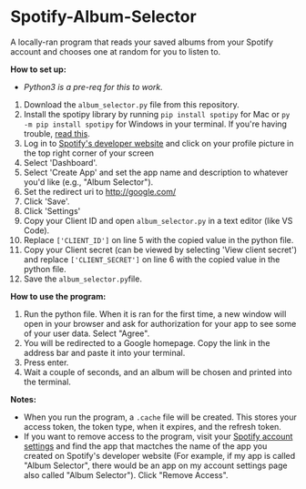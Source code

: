 # Spotify-Album-Selector
A locally-ran program that reads your saved albums from your Spotify account and chooses one at random for you to listen to.

**How to set up:**
- _Python3 is a pre-req for this to work._
1. Download the `album_selector.py` file from this repository.
2. Install the spotipy library by running `pip install spotipy` for Mac or `py -m pip install spotipy` for Windows in your terminal. If you're having trouble, [read this](https://pypi.org/project/spotipy/).
3. Log in to [Spotify's developer website](https://developer.spotify.com/) and click on your profile picture in the top right corner of your screen
4. Select 'Dashboard'.
5. Select 'Create App' and set the app name and description to whatever you'd like (e.g., "Album Selector").
6. Set the redirect uri to http://google.com/
7. Click 'Save'.
8. Click 'Settings'
9. Copy your Client ID and open `album_selector.py` in a text editor (like VS Code).
10. Replace `['CLIENT_ID']` on line 5 with the copied value in the python file.
11. Copy your Client secret (can be viewed by selecting 'View client secret') and replace `['CLIENT_SECRET']` on line 6 with the copied value in the python file.
12. Save the `album_selector.py`file.

**How to use the program:**
1. Run the python file. When it is ran for the first time, a new window will open in your browser and ask for authorization for your app to see some of your user data. Select "Agree".
2. You will be redirected to a Google homepage. Copy the link in the address bar and paste it into your terminal.
3. Press enter. 
4. Wait a couple of seconds, and an album will be chosen and printed into the terminal. 

**Notes:**
- When you run the program, a `.cache` file will be created. This stores your access token, the token type, when it expires, and the refresh token.
- If you want to remove access to the program, visit your [Spotify account settings](https://www.spotify.com/us/account/apps/) and find the app that mactches the name of the app you created on Spotify's developer website (For example, if my app is called "Album Selector", there would be an app on my account settings page also called "Album Selector"). Click "Remove Access".
